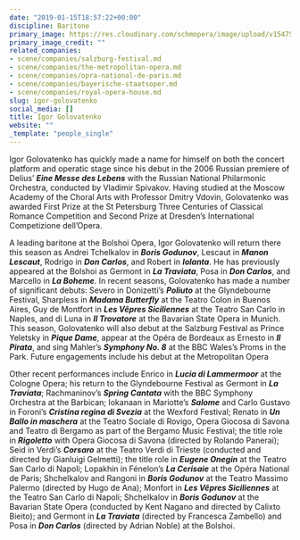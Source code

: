 ```yaml
---
date: "2019-01-15T18:57:22+00:00"
discipline: Baritone
primary_image: https://res.cloudinary.com/schmopera/image/upload/v1547578423/media/2019/01/IgorGOLOVATENKO.jpg
primary_image_credit: ""
related_companies:
- scene/companies/salzburg-festival.md
- scene/companies/the-metropolitan-opera.md
- scene/companies/opra-national-de-paris.md
- scene/companies/bayerische-staatsoper.md
- scene/companies/royal-opera-house.md
slug: igor-golovatenko
social_media: []
title: Igor Golovatenko
website: ""
_template: "people_single"
---
```

Igor Golovatenko has quickly made a name for himself on both the concert platform and operatic stage since his debut in the 2006 Russian premiere of Delius’ **_Eine Messe des Lebens_** with the Russian National Philarmonic Orchestra, conducted by Vladimir Spivakov. Having studied at the Moscow Academy of the Choral Arts with Professor Dmitry Vdovin, Golovatenko was awarded First Prize at the St Petersburg Three Centuries of Classical Romance Competition and Second Prize at Dresden’s International Competizione dell’Opera.

A leading baritone at the Bolshoi Opera, Igor Golovatenko will return there this season as Andrei Tchelkalov in **_Boris Godunov_**, Lescaut in **_Manon Lescaut_**, Rodrigo in **_Don Carlos_**, and Robert in **_Iolanta_**. He has previously appeared at the Bolshoi as Germont in **_La Traviata_**, Posa in **_Don Carlos_**, and Marcello in **_La Boheme_**. In recent seasons, Golovatenko has made a number of significant debuts: Severo in Donizetti’s **_Poliuto_** at the Glyndebourne Festival, Sharpless in **_Madama Butterfly_** at the Teatro Colon in Buenos Aires, Guy de Montfort in **_Les Vêpres Siciliennes_** at the Teatro San Carlo in Naples, and di Luna in **_Il Trovatore_** at the Bavarian State Opera in Munich. This season, Golovatenko will also debut at the Salzburg Festival as Prince Yeletsky in **_Pique Dame_**, appear at the Opéra de Bordeaux as Ernesto in **_Il Pirata_**, and sing Mahler’s **_Symphony No. 8_** at the BBC Wales’s Proms in the Park. Future engagements include his debut at the Metropolitan Opera

Other recent performances include Enrico in **_Lucia di Lammermoor_** at the Cologne Opera; his return to the Glyndebourne Festival as Germont in **_La Traviata_**; Rachmaninov’s **_Spring Cantata_** with the BBC Symphony Orchestra at the Barbican; Iokanaan in Mariotte’s **_Salome_** and Carlo Gustavo in Foroni’s **_Cristina regina di Svezia_** at the Wexford Festival; Renato in **_Un Ballo in maschera_** at the Teatro Sociale di Rovigo, Opera Giocosa di Savona and Teatro di Bergamo as part of the Bergamo Music Festival; the title role in **_Rigoletto_** with Opera Giocosa di Savona (directed by Rolando Panerai); Seid in Verdi’s **_Corsaro_** at the Teatro Verdi di Trieste (conducted and directed by Gianluigi Gelmetti); the title role in **_Eugene Onegin_** at the Teatro San Carlo di Napoli; Lopakhin in Fénelon’s **_La Cerisaie_** at the Opéra National de Paris; Shchelkalov and Rangoni in **_Boris Godunov_** at the Teatro Massimo Palermo (directed by Hugo de Ana); Monfort in **_Les Vêpres Siciliennes_** at the Teatro San Carlo di Napoli; Shchelkalov in **_Boris Godunov_** at the Bavarian State Opera (conducted by Kent Nagano and directed by Calixto Bieito); and Germont in **_La Traviata_** (directed by Francesca Zambello) and Posa in **_Don Carlos_** (directed by Adrian Noble) at the Bolshoi.